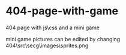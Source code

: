 # 404-page-with-game
404 page with js\css and a mini game

mini game pictures can be edited by changing  404\src\secg\images\sprites.png
